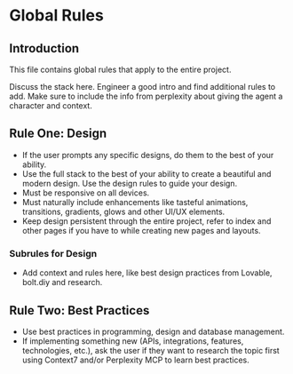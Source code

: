 # Global Rules

## Introduction

This file contains global rules that apply to the entire project.

Discuss the stack here. Engineer a good intro and find additional rules to add. Make sure to include the info from perplexity about giving the agent a character and context.

## Rule One: Design
- If the user prompts any specific designs, do them to the best of your ability.
- Use the full stack to the best of your ability to create a beautiful and modern design. Use the design rules to guide your design.
- Must be responsive on all devices.
- Must naturally include enhancements like tasteful animations, transitions, gradients, glows and other UI/UX elements.
- Keep design persistent through the entire project, refer to index and other pages if you have to while creating new pages and layouts.

### Subrules for Design
- Add context and rules here, like best design practices from Lovable, bolt.diy and research.

## Rule Two: Best Practices
- Use best practices in programming, design and database management.
- If implementing something new (APIs, integrations, features, technologies, etc.), ask the user if they want to research the topic first using Context7 and/or Perplexity MCP to learn best practices.